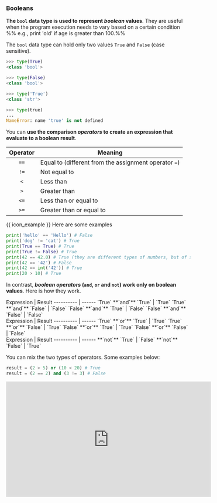 ### Booleans

**The `bool` data type is used to represent <tooltip content="i.e. true/false values">_boolean_ values</tooltip>**. They are useful when the program execution needs to vary based on a certain condition %%&nbsp;e.g., print 'old' if age is greater than 100.%%

The `bool` data type can hold only two values `True` and `False` (case sensitive).
```python
>>> type(True)
<class 'bool'>

>>> type(False)
<class 'bool'>

>>> type('True')
<class 'str'>

>>> type(true)
...
NameError: name 'true' is not defined
```

You can **use the comparison _operators_ to create an expression that evaluate to a boolean result**.

Operator | Meaning
:------: | -------
`==` | Equal to (different from the assignment operator `=`)
`!=` | Not equal to
`<` | Less than
`>` | Greater than
`<=` | Less than or equal to
`>=` | Greater than or equal to

{{ icon_example }} Here are some examples

```python
print('hello' == 'Hello') # False
print('dog' != 'cat') # True
print(True == True) # True
print(True != False) # True
print(42 == 42.0) # True (they are different types of numbers, but of same value)
print(42 == '42') # False
print(42 == int('42')) # True
print(20 > 10) # True
```

In contrast, **_boolean operators_ (`and`, `or` and `not`) work only on boolean values**. Here is how they work.

<div class="container">
  <div class="row">
    <div class="col-sm">
<markdown>
Expression | Result
---------- | ------
`True` **`and`** `True` | `True`
`True` **`and`** `False` | `False`
`False` **`and`** `True` | `False`
`False` **`and`** `False` | `False`
</markdown>
    </div>
    <div class="col-sm">
<markdown>
Expression | Result
---------- | ------
`True` **`or`** `True` | `True`
`True` **`or`** `False` | `True`
`False` **`or`** `True` | `True`
`False` **`or`** `False` | `False`
</markdown>
    </div>
    <div class="col-sm">
<markdown>
Expression | Result
---------- | ------
**`not`** `True` | `False`
**`not`** `False` | `True`
</markdown>
    </div>
  </div>
</div>

You can mix the two types of operators. Some examples below:

```python
result = (2 > 5) or (10 < 20) # True
result = (2 == 2) and (3 != 3) # False
```

<panel type="seamless" header="%%:tv: Booleans%%">

<iframe width="560" height="315" src="https://www.youtube.com/embed/4XA9CKJJbr4?rel=0&showinfo=0&start=65&version=3" frameborder="0" allowfullscreen></iframe>

</panel>
